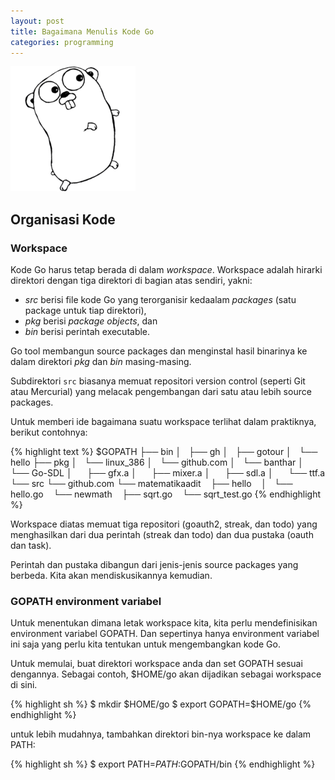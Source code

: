 ```yaml
---
layout: post
title: Bagaimana Menulis Kode Go
categories: programming
---
```


![Gopher - Maskot Bahasa Go](/images/gopherbw-small.png)

Organisasi Kode
---------------

### Workspace

Kode Go harus tetap berada di dalam _workspace_. Workspace adalah hirarki
direktori dengan tiga direktori di bagian atas sendiri, yakni:

- _src_ berisi file kode Go yang terorganisir kedaalam _packages_ (satu
  package untuk tiap direktori),
- _pkg_ berisi _package objects_, dan
- _bin_ berisi perintah executable.

Go tool membangun source packages dan menginstal hasil binarinya ke dalam
direktori _pkg_ dan _bin_ masing-masing.

Subdirektori `src` biasanya memuat repositori version control (seperti Git
atau Mercurial) yang melacak pengembangan dari satu atau lebih source
packages.

Untuk memberi ide bagaimana suatu workspace terlihat dalam praktiknya,
berikut contohnya:

{% highlight text %}
$GOPATH
├── bin
│   ├── gh
│   ├── gotour
│   └── hello
├── pkg
│   └── linux_386
│       └── github.com
│           └── banthar
│               └── Go-SDL
│                   ├── gfx.a
│                   ├── mixer.a
│                   ├── sdl.a
│                   └── ttf.a
└── src
    └── github.com
        └── matematikaadit
            ├── hello
            │   └── hello.go
            └── newmath
                ├── sqrt.go
                └── sqrt_test.go
{% endhighlight %}

Workspace diatas memuat tiga repositori (goauth2, streak, dan todo) yang
menghasilkan dari dua perintah (streak dan todo) dan dua pustaka (oauth dan
task).

Perintah dan pustaka dibangun dari jenis-jenis source packages yang berbeda.
Kita akan mendiskusikannya kemudian.

### GOPATH environment variabel

Untuk menentukan dimana letak workspace kita, kita perlu mendefinisikan
environment variabel GOPATH. Dan sepertinya hanya environment variabel ini
saja yang perlu kita tentukan untuk mengembangkan kode Go.

Untuk memulai, buat direktori workspace anda dan set GOPATH sesuai
dengannya. Sebagai contoh, $HOME/go akan dijadikan sebagai workspace di
sini.

{% highlight sh %}
$ mkdir $HOME/go
$ export GOPATH=$HOME/go
{% endhighlight %}

untuk lebih mudahnya, tambahkan direktori bin-nya workspace ke dalam PATH:

{% highlight sh %}
$ export PATH=$PATH:$GOPATH/bin
{% endhighlight %}
